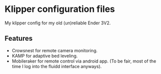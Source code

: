 # Klipper configuration files
My klipper config for my old (un)reliable Ender 3V2.

## Features
- Crowsnest for remote camera monitoring.
- KAMP for adaptive bed leveling.
- Mobileraker for remote control via android app. (To be fair, most of the time I log into the fluidd interface anyways).
